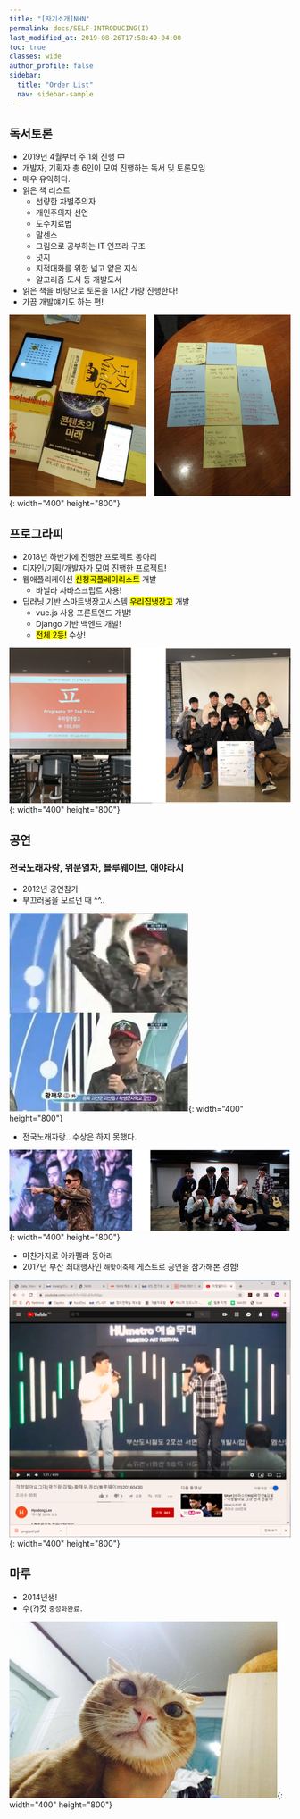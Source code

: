 ```yaml
---
title: "[자기소개]NHN"
permalink: docs/SELF-INTRODUCING(I)
last_modified_at: 2019-08-26T17:58:49-04:00
toc: true
classes: wide
author_profile: false
sidebar:
  title: "Order List"
  nav: sidebar-sample
---
```



## 독서토론
  * 2019년 4월부터 주 1회 진행 中
  * 개발자, 기획자 총 6인이 모여 진행하는 독서 및 토론모임
  * 매우 유익하다.
  * 읽은 책 리스트
    * 선량한 차별주의자
    * 개인주의자 선언
    * 도수치료법
    * 말센스
    * 그림으로 공부하는 IT 인프라 구조
    * 넛지 
    * 지적대화를 위한 넓고 얕은 지식
    * 알고리즘 도서 등 개발도서
  * 읽은 책을 바탕으로 토론을 1시간 가량 진행한다!
  * 가끔 개발얘기도 하는 편!

 ![problem](/assets/images/self-introduce-1.jpg){: width="400" height="800"}   

## 프로그라피
  * 2018년 하반기에 진행한 프로젝트 동아리
  * 디자인/기획/개발자가 모여 진행한 프로젝트!
  * 웹애플리케이션 <mark>신청곡플레이리스트</mark> 개발
    * 바닐라 자바스크립트 사용!
  * 딥러닝 기반 스마트냉장고시스템 <mark>우리집냉장고</mark> 개발
    * vue.js 사용 프론트엔드 개발!
    * Django 기반 백엔드 개발!
    * <mark>전체 2등!</mark> 수상!

 ![problem](/assets/images/self-introduce-3.jpg){: width="400" height="800"}  

## 공연

### 전국노래자랑, 위문열차, 블루웨이브, 애야라시
  
  * 2012년 공연참가
  * 부끄러움을 모르던 때 ^^.. 

  ![problem](/assets/images/self-introduce-5.jpg){: width="400" height="800"} 
  
  * 전국노래자랑.. 수상은 하지 못했다.

  ![problem](/assets/images/self-introduce-7.jpg){: width="400" height="800"}

  * 마찬가지로 아카펠라 동아리
  * 2017년 부산 최대행사인 `해맞이축제` 게스트로 공연을 참가해본 경험!

 ![problem](/assets/images/self-introduce-6.PNG){: width="400" height="800"}   
## 마루

  * 2014년생!
  * 수(?)컷 `중성화완료.`
  
 ![problem](/assets/images/self-introduce-9.jpg){: width="400" height="800"}

 